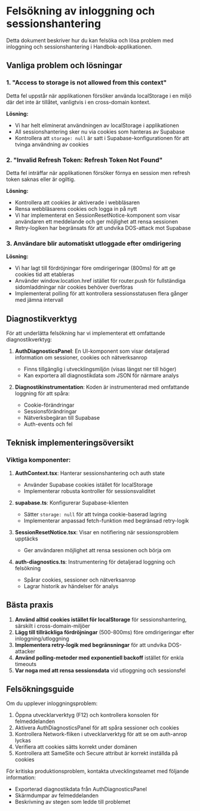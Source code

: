 # Felsökning av inloggning och sessionshantering

Detta dokument beskriver hur du kan felsöka och lösa problem med inloggning och sessionshantering i Handbok-applikationen.

## Vanliga problem och lösningar

### 1. "Access to storage is not allowed from this context"

Detta fel uppstår när applikationen försöker använda localStorage i en miljö där det inte är tillåtet, vanligtvis i en cross-domain kontext.

**Lösning:**
- Vi har helt eliminerat användningen av localStorage i applikationen
- All sessionshantering sker nu via cookies som hanteras av Supabase
- Kontrollera att `storage: null` är satt i Supabase-konfigurationen för att tvinga användning av cookies

### 2. "Invalid Refresh Token: Refresh Token Not Found"

Detta fel inträffar när applikationen försöker förnya en session men refresh token saknas eller är ogiltig.

**Lösning:**
- Kontrollera att cookies är aktiverade i webbläsaren
- Rensa webbläsarens cookies och logga in på nytt
- Vi har implementerat en SessionResetNotice-komponent som visar användaren ett meddelande och ger möjlighet att rensa sessionen
- Retry-logiken har begränsats för att undvika DOS-attack mot Supabase

### 3. Användare blir automatiskt utloggade efter omdirigering

**Lösning:**
- Vi har lagt till fördröjningar före omdirigeringar (800ms) för att ge cookies tid att etableras
- Använder window.location.href istället för router.push för fullständiga sidomladdningar när cookies behöver överföras
- Implementerat polling för att kontrollera sessionsstatusen flera gånger med jämna intervall

## Diagnostikverktyg

För att underlätta felsökning har vi implementerat ett omfattande diagnostikverktyg:

1. **AuthDiagnosticsPanel**: En UI-komponent som visar detaljerad information om sessioner, cookies och nätverksanrop
   - Finns tillgänglig i utvecklingsmiljön (visas längst ner till höger)
   - Kan exportera all diagnostikdata som JSON för närmare analys

2. **Diagnostikinstrumentation**: Koden är instrumenterad med omfattande loggning för att spåra:
   - Cookie-förändringar
   - Sessionsförändringar
   - Nätverksbegäran till Supabase
   - Auth-events och fel

## Teknisk implementeringsöversikt

### Viktiga komponenter:

1. **AuthContext.tsx**: Hanterar sessionshantering och auth state
   - Använder Supabase cookies istället för localStorage
   - Implementerar robusta kontroller för sessionsvaliditet

2. **supabase.ts**: Konfigurerar Supabase-klienten
   - Sätter `storage: null` för att tvinga cookie-baserad lagring
   - Implementerar anpassad fetch-funktion med begränsad retry-logik

3. **SessionResetNotice.tsx**: Visar en notifiering när sessionsproblem upptäcks
   - Ger användaren möjlighet att rensa sessionen och börja om

4. **auth-diagnostics.ts**: Instrumentering för detaljerad loggning och felsökning
   - Spårar cookies, sessioner och nätverksanrop
   - Lagrar historik av händelser för analys

## Bästa praxis

1. **Använd alltid cookies istället för localStorage** för sessionshantering, särskilt i cross-domain-miljöer
2. **Lägg till tillräckliga fördröjningar** (500-800ms) före omdirigeringar efter inloggning/utloggning
3. **Implementera retry-logik med begränsningar** för att undvika DOS-attacker
4. **Använd polling-metoder med exponentiell backoff** istället för enkla timeouts
5. **Var noga med att rensa sessionsdata** vid utloggning och sessionsfel

## Felsökningsguide

Om du upplever inloggningsproblem:

1. Öppna utvecklarverktyg (F12) och kontrollera konsolen för felmeddelanden
2. Aktivera AuthDiagnosticsPanel för att spåra sessioner och cookies
3. Kontrollera Network-fliken i utvecklarverktyg för att se om auth-anrop lyckas
4. Verifiera att cookies sätts korrekt under domänen
5. Kontrollera att SameSite och Secure attribut är korrekt inställda på cookies

För kritiska produktionsproblem, kontakta utvecklingsteamet med följande information:
- Exporterad diagnostikdata från AuthDiagnosticsPanel
- Skärmdumpar av felmeddelanden
- Beskrivning av stegen som ledde till problemet 